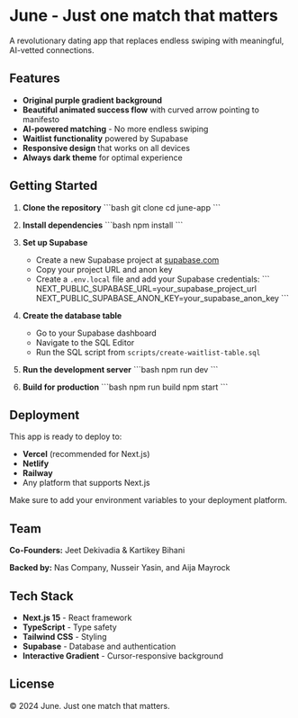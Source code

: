 # June - Just one match that matters

A revolutionary dating app that replaces endless swiping with meaningful, AI-vetted connections.

## Features

- **Original purple gradient background**
- **Beautiful animated success flow** with curved arrow pointing to manifesto
- **AI-powered matching** - No more endless swiping
- **Waitlist functionality** powered by Supabase
- **Responsive design** that works on all devices
- **Always dark theme** for optimal experience

## Getting Started

1. **Clone the repository**
   \`\`\`bash
   git clone <your-repo-url>
   cd june-app
   \`\`\`

2. **Install dependencies**
   \`\`\`bash
   npm install
   \`\`\`

3. **Set up Supabase**
   - Create a new Supabase project at [supabase.com](https://supabase.com)
   - Copy your project URL and anon key
   - Create a `.env.local` file and add your Supabase credentials:
     \`\`\`
     NEXT_PUBLIC_SUPABASE_URL=your_supabase_project_url
     NEXT_PUBLIC_SUPABASE_ANON_KEY=your_supabase_anon_key
     \`\`\`

4. **Create the database table**
   - Go to your Supabase dashboard
   - Navigate to the SQL Editor
   - Run the SQL script from `scripts/create-waitlist-table.sql`

5. **Run the development server**
   \`\`\`bash
   npm run dev
   \`\`\`

6. **Build for production**
   \`\`\`bash
   npm run build
   npm start
   \`\`\`

## Deployment

This app is ready to deploy to:
- **Vercel** (recommended for Next.js)
- **Netlify**
- **Railway**
- Any platform that supports Next.js

Make sure to add your environment variables to your deployment platform.

## Team

**Co-Founders:** Jeet Dekivadia & Kartikey Bihani

**Backed by:** Nas Company, Nusseir Yasin, and Aija Mayrock

## Tech Stack

- **Next.js 15** - React framework
- **TypeScript** - Type safety
- **Tailwind CSS** - Styling
- **Supabase** - Database and authentication
- **Interactive Gradient** - Cursor-responsive background

## License

© 2024 June. Just one match that matters.
